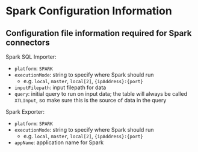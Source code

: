 # Spark Configuration Information

## Configuration file information required for Spark connectors

Spark SQL Importer:

- `platform`: `SPARK`
- `executionMode`: string to specify where Spark should run
  - e.g. `local`, `master`, `local[2]`, `{ipAddress}:{port}`
- `inputFilepath`: input filepath for data
- `query`: initial query to run on input data; the table will always be called `XTLInput`, so make sure this is the source of data in the query

Spark Exporter:

- `platform`: `SPARK`
- `executionMode`: string to specify where Spark should run
  - e.g. `local`, `master`, `local[2]`, `{ipAddress}:{port}`
- `appName`: application name for Spark
